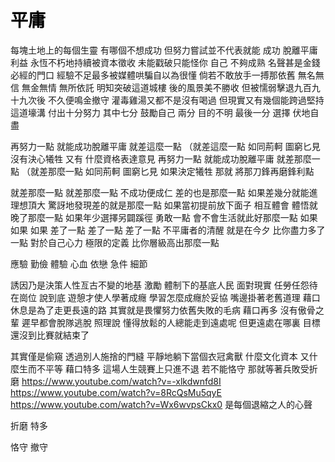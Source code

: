 # <font color=#00000>平庸</font>

每塊土地上的每個生靈 有哪個不想成功
但努力嘗試並不代表就能 成功 脫離平庸
利益 永恆不朽地持續被資本徵收
未能戳破只能怪你 自己 不夠成熟
名聲甚是金錢必經的門口 經驗不足最多被媒體哄騙自以為很懂
倘若不敢放手一搏那依舊 無名無信 無金無情 無所依託
明知突破這道城樓 後的風景美不勝收
但被懦弱擊退九百九十九次後 不久便鳴金撤守
灌毒雞湯又都不是沒有喝過 但現實又有幾個能跨過堅持這道壕溝
付出十分努力 其中七分 鼓勵自己 兩分 目的不明 最後一分 選擇 伏地自盡


再努力一點 就能成功脫離平庸 就差這麼一點 （就差這麼一點
如同荊軻 圖窮匕見 沒有決心犧牲 又有 什麼資格表達意見
再努力一點 就能成功脫離平庸 就差那麼一點 （就差那麼一點
如同荊軻 圖窮匕見 如果決定犧牲 那就 將那刀鋒再磨鋒利點

就差那麼一點 就差那麼一點
不成功便成仁 差的也是那麼一點
如果差幾分就能進理想頂大 驚訝地發現差的就是那麼一點
如果當初提前放下面子 相互體會 體悟就晚了那麼一點
如果年少選擇另闢蹊徑 勇敢一點 會不會生活就此好那麼一點
如果 如果 如果 差了一點 差了一點 差了一點
不平庸者的清醒 就是在今夕 比你盡力多了一點
對於自己心力 極限的定義 比你層級高出那麼一點



應驗
勤儉
體驗
心血
依戀
急件
細節


誘因乃是決策人性亙古不變的地基 激勵
體制下的基底人民 面對現實 任勞任怨待在崗位 說到底
遊憩才使人學著成癮 學習怎麼成癮於妥協 嘴邊掛著老舊道理
藉口休息是為了走更長遠的路 其實就是畏懼努力依舊失敗的毛病
藉口再多 沒有傲骨之輩 遲早都會脫隊逃脫 照理說
懂得放鬆的人總能走到遠處呢 但更遠處在哪裏 目標還沒到比賽就結束了



其實僅是偷窺 透過別人施捨的門縫
平靜地躺下當個衣冠禽獸
什麼文化資本 又什麼生而不平等 藉口特多
這場人生競賽上只進不退 若不能恪守 那就等著兵敗受折磨
https://www.youtube.com/watch?v=-xlkdwnfd8I
https://www.youtube.com/watch?v=8RcQsMu5qyE
https://www.youtube.com/watch?v=Wx6wvpsCkx0
是每個退縮之人的心聲

折磨
特多

恪守
撤守
